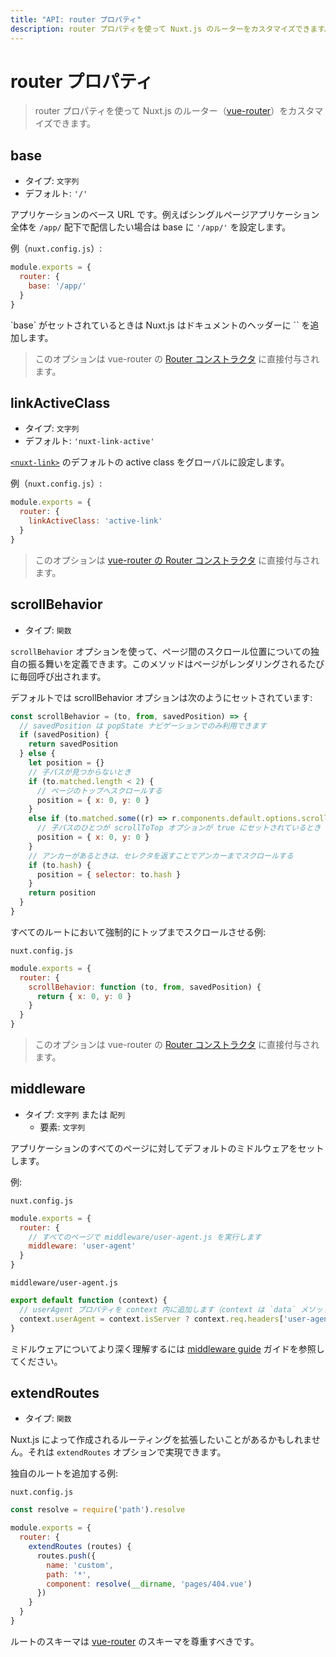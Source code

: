 ```yaml
---
title: "API: router プロパティ"
description: router プロパティを使って Nuxt.js のルーターをカスタマイズできます。
---
```


<!-- title: "API: The router Property" -->
<!-- description: The router property lets you customize nuxt.js router. -->

<!-- # The router Property -->

# router プロパティ

<!-- \> The router property lets you customize nuxt.js router ([vue-router](https://router.vuejs.org/en/)). -->

> router プロパティを使って Nuxt.js のルーター（[vue-router](https://router.vuejs.org/en/)）をカスタマイズできます。

## base

<!-- - Type: `String` -->
<!-- - Default: `'/'` -->

- タイプ: `文字列`
- デフォルト: `'/'`

<!-- The base URL of the app. For example, if the entire single page application is served under `/app/`, then base should use the value `'/app/'`. -->

アプリケーションのベース URL です。例えばシングルページアプリケーション全体を `/app/` 配下で配信したい場合は base に `'/app/'` を設定します。

<!-- Example (`nuxt.config.js`): -->

例（`nuxt.config.js`）:

```js
module.exports = {
  router: {
    base: '/app/'
  }
}
```

<!-- <p class="Alert Alert-blue">When `base` is set, nuxt.js will also add in the document header `<base href="{{ router.base }}"/>`.</p> -->

<p class="Alert Alert-blue">`base` がセットされているときは Nuxt.js はドキュメントのヘッダーに `<base href="{{ router.base }}"/>` を追加します。</p>

<!-- \> This option is given directly to the vue-router [Router constructor](https://router.vuejs.org/en/api/options.html). -->

> このオプションは vue-router の [Router コンストラクタ](https://router.vuejs.org/en/api/options.html) に直接付与されます。

## linkActiveClass

<!-- - Type: `String` -->
<!-- - Default: `'nuxt-link-active'` -->

- タイプ: `文字列`
- デフォルト: `'nuxt-link-active'`

<!-- Globally configure [`<nuxt-link>`](/api/components-nuxt-link) default active class. -->

[`<nuxt-link>`](/api/components-nuxt-link) のデフォルトの active class をグローバルに設定します。

<!-- Example (`nuxt.config.js`): -->

例（`nuxt.config.js`）:

```js
module.exports = {
  router: {
    linkActiveClass: 'active-link'
  }
}
```

<!-- \> This option is given directly to the [vue-router Router constructor](https://router.vuejs.org/en/api/options.html). -->

> このオプションは [vue-router の Router コンストラクタ](https://router.vuejs.org/en/api/options.html) に直接付与されます。

## scrollBehavior

<!-- - Type: `Function` -->

- タイプ: `関数`

<!-- The `scrollBehavior` option lets you define a custom behavior for the scroll position between the routes. This method is called every time a page is rendered. -->

`scrollBehavior` オプションを使って、ページ間のスクロール位置についての独自の振る舞いを定義できます。このメソッドはページがレンダリングされるたびに毎回呼び出されます。  

<!-- By default, the scrollBehavior option is set to: -->

デフォルトでは scrollBehavior オプションは次のようにセットされています:

<!-- ```js -->
<!-- const scrollBehavior = (to, from, savedPosition) => { -->
<!--   // savedPosition is only available for popstate navigations. -->
<!--   if (savedPosition) { -->
<!--     return savedPosition -->
<!--   } else { -->
<!--     let position = {} -->
<!--     // if no children detected -->
<!--     if (to.matched.length < 2) { -->
<!--       // scroll to the top of the page -->
<!--       position = { x: 0, y: 0 } -->
<!--     } -->
<!--     else if (to.matched.some((r) => r.components.default.options.scrollToTop)) { -->
<!--       // if one of the children has scrollToTop option set to true -->
<!--       position = { x: 0, y: 0 } -->
<!--     } -->
<!--     // if link has anchor,  scroll to anchor by returning the selector -->
<!--     if (to.hash) { -->
<!--       position = { selector: to.hash } -->
<!--     } -->
<!--     return position -->
<!--   } -->
<!-- } -->
<!-- ``` -->

```js
const scrollBehavior = (to, from, savedPosition) => {
  // savedPosition は popState ナビゲーションでのみ利用できます
  if (savedPosition) {
    return savedPosition
  } else {
    let position = {}
    // 子パスが見つからないとき
    if (to.matched.length < 2) {
      // ページのトップへスクロールする
      position = { x: 0, y: 0 }
    }
    else if (to.matched.some((r) => r.components.default.options.scrollToTop)) {
      // 子パスのひとつが scrollToTop オプションが true にセットされているとき
      position = { x: 0, y: 0 }
    }
    // アンカーがあるときは、セレクタを返すことでアンカーまでスクロールする
    if (to.hash) {
      position = { selector: to.hash }
    }
    return position
  }
}
```

<!-- Example of forcing the scroll position to the top for every routes: -->

すべてのルートにおいて強制的にトップまでスクロールさせる例:

`nuxt.config.js`

```js
module.exports = {
  router: {
    scrollBehavior: function (to, from, savedPosition) {
      return { x: 0, y: 0 }
    }
  }
}
```

<!-- \> This option is given directly to the vue-router [Router constructor](https://router.vuejs.org/en/api/options.html). -->

> このオプションは vue-router の [Router コンストラクタ](https://router.vuejs.org/en/api/options.html) に直接付与されます。

## middleware

<!-- - Type: `String` or `Array` -->
<!--   - Items: `String` -->

- タイプ: `文字列` または `配列`
  - 要素: `文字列`

<!-- Set the default(s) middleware for every pages of the application. -->


アプリケーションのすべてのページに対してデフォルトのミドルウェアをセットします。

<!-- Example: -->

例:

`nuxt.config.js`

<!-- ```js -->
<!-- module.exports = { -->
<!--   router: { -->
<!--     // Run the middleware/user-agent.js on every pages -->
<!--     middleware: 'user-agent' -->
<!--   } -->
<!-- } -->
<!-- ``` -->

```js
module.exports = {
  router: {
    // すべてのページで middleware/user-agent.js を実行します
    middleware: 'user-agent'
  }
}
```

`middleware/user-agent.js`

<!-- ```js -->
<!-- export default function (context) { -->
<!--   // Add the userAgent property in the context (available in `data` and `fetch`) -->
<!--   context.userAgent = context.isServer ? context.req.headers['user-agent'] : navigator.userAgent -->
<!-- } -->
<!-- ``` -->

```js
export default function (context) {
  // userAgent プロパティを context 内に追加します（context は `data` メソッドや `fetch` メソッド内で利用できます）
  context.userAgent = context.isServer ? context.req.headers['user-agent'] : navigator.userAgent
}
```

<!-- To learn more about the middleware, see the [middleware guide](/guide/routing#middleware). -->

ミドルウェアについてより深く理解するには [middleware guide](/guide/routing#middleware) ガイドを参照してください。

## extendRoutes

<!-- - Type: `Function` -->

- タイプ: `関数`

<!-- You may want to extend the routes created by nuxt.js. You can do it via the `extendRoutes` option. -->

Nuxt.js によって作成されるルーティングを拡張したいことがあるかもしれません。それは `extendRoutes` オプションで実現できます。

<!-- Example of adding a custom route: -->

独自のルートを追加する例:

`nuxt.config.js`

```js
const resolve = require('path').resolve

module.exports = {
  router: {
    extendRoutes (routes) {
      routes.push({
        name: 'custom',
        path: '*',
        component: resolve(__dirname, 'pages/404.vue')
      })
    }
  }
}
```

<!-- The schema of the route should respect the [vue-router](https://router.vuejs.org/en/) schema. -->

ルートのスキーマは [vue-router](https://router.vuejs.org/en/) のスキーマを尊重すべきです。

